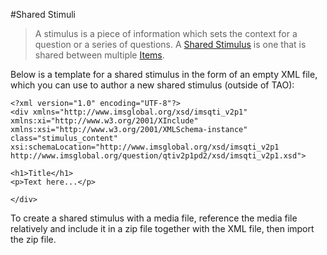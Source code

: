 <!--
created_at: 2018-11-12
authors:         
    - "Catherine Pease"
--> 

#Shared Stimuli

>A stimulus is a piece of information which sets the context for a question or a series of questions. A [Shared Stimulus](../appendix/glossary.md#shared-stimulus) is one that is shared between multiple [Items](../appendix/glossary.md#item).

Below is a template for a shared stimulus in the form of an empty XML file, which you can use to author a new shared stimulus (outside of TAO): 

```
<?xml version="1.0" encoding="UTF-8"?>
<div xmlns="http://www.imsglobal.org/xsd/imsqti_v2p1" xmlns:xi="http://www.w3.org/2001/XInclude" xmlns:xsi="http://www.w3.org/2001/XMLSchema-instance" class="stimulus_content" xsi:schemaLocation="http://www.imsglobal.org/xsd/imsqti_v2p1 http://www.imsglobal.org/question/qtiv2p1pd2/xsd/imsqti_v2p1.xsd">

<h1>Title</h1>
<p>Text here...</p>

</div>
```

To create a shared stimulus with a media file, reference the media file relatively and include it in a zip file together with the XML file, then import the zip file.
